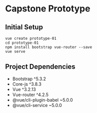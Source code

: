 # Capstone Prototype

## Initial Setup
```
vue create prototype-01
cd prototype-01
npm install bootstrap vue-router --save
vue serve
```
## Project Dependencies
- Bootstrap ^5.3.2
- Core-js ^3.8.3
- Vue ^3.2.13
- Vue-router ^4.2.5
- @vue/cli-plugin-babel ~5.0.0
- @vue/cli-service ~5.0.0

